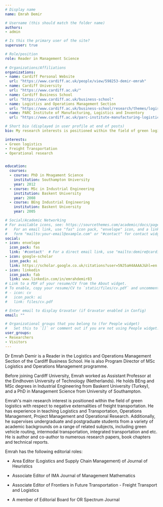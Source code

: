 ```yaml
---
# Display name
name: Emrah Demir

# Username (this should match the folder name)
authors:
- admin

# Is this the primary user of the site?
superuser: true

# Role/position
role: Reader in Management Science
 
# Organizations/Affiliations
organizations:
- name: Cardiff Personal Website
  url: "https://www.cardiff.ac.uk/people/view/598253-demir-emrah"
- name: Cardiff University
  url: "https://www.cardiff.ac.uk/"
- name: Cardiff Business School
  url: "https://www.cardiff.ac.uk/business-school"
- name: Logistics and Operations Management Section
  url: "https://www.cardiff.ac.uk/business-school/research/themes/logistics-and-operations-management"
- name: PARC Institute of Manufacturing, Logistics and Inventory
  url: "https://www.cardiff.ac.uk/parc-institute-manufacturing-logistics-inventory"

# Short bio (displayed in user profile at end of posts)
bio: My research interests is positioned within the field of green logistics with respect to negative externalities of freight transportation. 

interests:
- Green logistics
- Freight Transportation
- Operational research


education:
  courses:
  - course: PhD in Mnagament Science
    institution: Southampton University
    year: 2012
  - course: MSc in Industrial Engineering
    institution: Baskent University
    year: 2008
  - course: BEng Industrial Engineering
    institution: Baskent University
    year: 2005

# Social/Academic Networking
# For available icons, see: https://sourcethemes.com/academic/docs/page-builder/#icons
#   For an email link, use "fas" icon pack, "envelope" icon, and a link in the
#   form "mailto:your-email@example.com" or "#contact" for contact widget.
social:
- icon: envelope
  icon_pack: fas
  link: '#contact'  # For a direct email link, use "mailto:demire@cardiff.ac.uk".
- icon: google-scholar
  icon_pack: ai
  link: https://scholar.google.co.uk/citations?user=5NJ5aH4AAAAJ&hl=en
- icon: linkedin
  icon_pack: fab
  link: www.linkedin.com/in/emrahdemir83
# Link to a PDF of your resume/CV from the About widget.
# To enable, copy your resume/CV to `static/files/cv.pdf` and uncomment the lines below.
# - icon: cv
#   icon_pack: ai
#   link: files/cv.pdf

# Enter email to display Gravatar (if Gravatar enabled in Config)
email: ""

# Organizational groups that you belong to (for People widget)
#   Set this to `[]` or comment out if you are not using People widget.
user_groups:
- Researchers
- Visitors
---
```


Dr Emrah Demir is a Reader in the Logistics and Operations Management Section of the Cardiff Business School. He is also Program Director of MSc Logistics and Operations Management programme.

Before joining Cardiff University, Emrah worked as Assistant Professor at the Eindhoven University of Technology (Netherlands). He holds BEng and MSc degrees in Industrial Engineering from Baskent University (Turkey), and a PhD in Management Science from University of Southampton.

Emrah's main research interest is positioned within the field of green logistics with respect to negative externalities of freight transportation. He has experience in teaching Logistics and Transportation, Operations Management, Project Management and Operational Research. Additionally, he supervises undergraduate and postgraduate students from a variety of academic backgrounds on a range of related subjects, including green vehicle routing, intermodal transportation, integrated transportation and etc. He is author and co-author to numerous research papers, book chapters and technical reports. 

Emrah has the following editorial roles:

* Area Editor (Logistics and Supply Chain Management) of Journal of Heuristics

* Associate Editor of IMA Journal of Management Mathematics

* Associate Editor of Frontiers in Future Transportation - Freight Transport and Logistics

* A member of Editorial Board for OR Spectrum Journal
